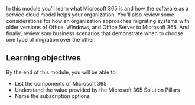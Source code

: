 In this module you’ll learn what Microsoft 365 is and how the software as a service cloud model helps your organization. You’ll also review some considerations for how an organization approaches migrating systems with older versions of Office, Windows, and Office Server to Microsoft 365. And finally, review som business scenarios that demonstrate when to choose one type of migration over the other. 

## Learning objectives

By the end of this module, you will be able to:

- List the components of Microsoft 365
- Understand the value provided by the Microsoft 365 Solution Pillars
- Name the subscription options
